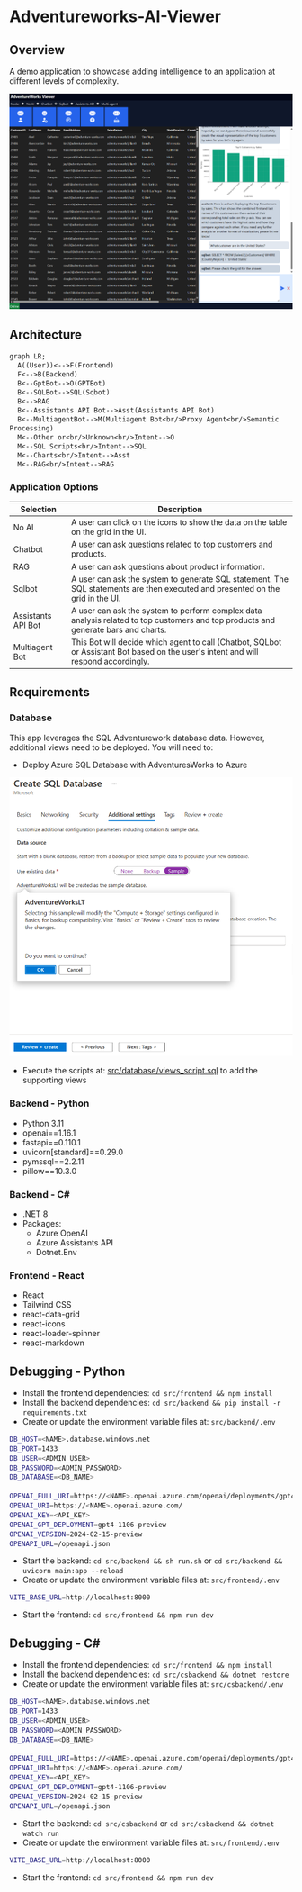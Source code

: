 # Adventureworks-AI-Viewer

## Overview

A demo application to showcase adding intelligence to an application at different levels of complexity.

![A screen capture of Advetureworks AI viewer showing getting data in differente modes.](images/adventureworks-ai-viewer.png)

## Architecture

```mermaid
graph LR;
  A((User))<-->F(Frontend)
  F<-->B(Backend)
  B<--GptBot-->O(GPTBot)
  B<--SQLBot-->SQL(Sqbot)
  B<-->RAG
  B<--Assistants API Bot-->Asst(Assistants API Bot)
  B<--MultiagentBot-->M(Multiagent Bot<br/>Proxy Agent<br/>Semantic Processing)
  M<--Other or<br/>Unknown<br/>Intent-->O
  M<--SQL Scripts<br/>Intent-->SQL
  M<--Charts<br/>Intent-->Asst
  M<--RAG<br/>Intent-->RAG
```

### Application Options

| Selection | Description |
| --------- | ----------- |
| No AI | A user can click on the icons to show the data on the table on the grid in the UI. |
| Chatbot | A user can ask questions related to top customers and products. |
| RAG | A user can ask questions about product information. |
| Sqlbot | A user can ask the system to generate SQL statement. The SQL statements are then executed and presented on the grid in the UI. |
| Assistants API Bot | A user can ask the system to perform complex data analysis related to top customers and top products and generate bars and charts. |
| Multiagent Bot | This Bot will decide which agent to call (Chatbot, SQLbot or Assistant Bot based on the user's intent and will respond accordingly. |

## Requirements

### Database

This app leverages the SQL Adventurework database data. However, additional views need to be deployed. You will need to:

- Deploy Azure SQL Database with AdventuresWorks to Azure

![A screen capture of Advetureworks AI viewer showing getting data in differente modes.](images/azure-sql-sample-data.png)

- Execute the scripts at: [src/database/views_script.sql](src/database/views_script.sql) to add the supporting views

### Backend - Python

- Python 3.11
- openai==1.16.1
- fastapi==0.110.1
- uvicorn[standard]==0.29.0
- pymssql==2.2.11
- pillow==10.3.0

### Backend - C#

- .NET 8
- Packages:
  - Azure OpenAI
  - Azure Assistants API
  - Dotnet.Env

### Frontend - React

- React
- Tailwind CSS
- react-data-grid
- react-icons
- react-loader-spinner
- react-markdown

## Debugging - Python

- Install the frontend dependencies: `cd src/frontend && npm install`
- Install the backend dependencies: `cd src/backend && pip install -r requirements.txt`
- Create or update the environment variable files at: `src/backend/.env`

```bash
DB_HOST=<NAME>.database.windows.net
DB_PORT=1433
DB_USER=<ADMIN_USER>
DB_PASSWORD=<ADMIN_PASSWORD>
DB_DATABASE=<DB_NAME>

OPENAI_FULL_URI=https://<NAME>.openai.azure.com/openai/deployments/gpt4-1106-preview/chat/completions?api-version=2024-02-15-preview
OPENAI_URI=https://<NAME>.openai.azure.com/
OPENAI_KEY=<API_KEY>
OPENAI_GPT_DEPLOYMENT=gpt4-1106-preview
OPENAI_VERSION=2024-02-15-preview
OPENAPI_URL=/openapi.json
```

- Start the backend: `cd src/backend && sh run.sh` or `cd src/backend && uvicorn main:app --reload`
- Create or update the environment variable files at: `src/frontend/.env`
```bash
VITE_BASE_URL=http://localhost:8000
```
- Start the frontend: `cd src/frontend && npm run dev`


## Debugging - C#

- Install the frontend dependencies: `cd src/frontend && npm install`
- Install the backend dependencies: `cd src/csbackend && dotnet restore`
- Create or update the environment variable files at: `src/csbackend/.env`

```bash
DB_HOST=<NAME>.database.windows.net
DB_PORT=1433
DB_USER=<ADMIN_USER>
DB_PASSWORD=<ADMIN_PASSWORD>
DB_DATABASE=<DB_NAME>

OPENAI_FULL_URI=https://<NAME>.openai.azure.com/openai/deployments/gpt4-1106-preview/chat/completions?api-version=2024-02-15-preview
OPENAI_URI=https://<NAME>.openai.azure.com/
OPENAI_KEY=<API_KEY>
OPENAI_GPT_DEPLOYMENT=gpt4-1106-preview
OPENAI_VERSION=2024-02-15-preview
OPENAPI_URL=/openapi.json
```

- Start the backend: `cd src/csbackend` or `cd src/csbackend && dotnet watch run`
- Create or update the environment variable files at: `src/frontend/.env`
```bash
VITE_BASE_URL=http://localhost:8000
```
- Start the frontend: `cd src/frontend && npm run dev`
